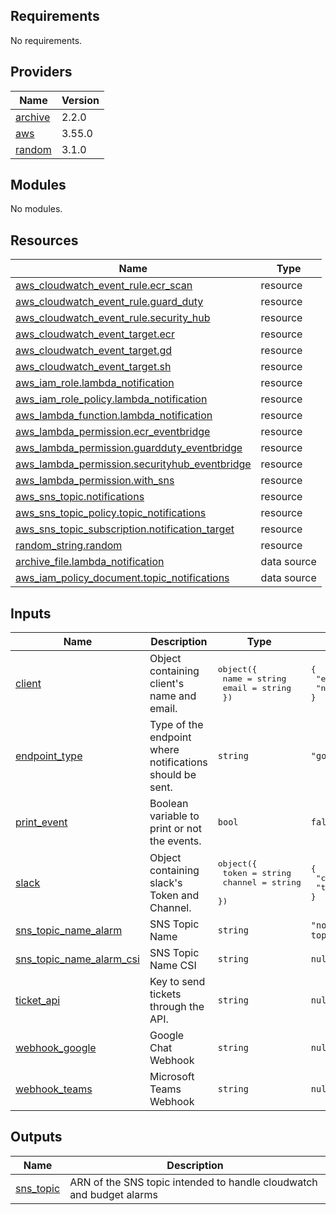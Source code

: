 ## Requirements

No requirements.

## Providers

| Name | Version |
|------|---------|
| <a name="provider_archive"></a> [archive](#provider\_archive) | 2.2.0 |
| <a name="provider_aws"></a> [aws](#provider\_aws) | 3.55.0 |
| <a name="provider_random"></a> [random](#provider\_random) | 3.1.0 |

## Modules

No modules.

## Resources

| Name | Type |
|------|------|
| [aws_cloudwatch_event_rule.ecr_scan](https://registry.terraform.io/providers/hashicorp/aws/latest/docs/resources/cloudwatch_event_rule) | resource |
| [aws_cloudwatch_event_rule.guard_duty](https://registry.terraform.io/providers/hashicorp/aws/latest/docs/resources/cloudwatch_event_rule) | resource |
| [aws_cloudwatch_event_rule.security_hub](https://registry.terraform.io/providers/hashicorp/aws/latest/docs/resources/cloudwatch_event_rule) | resource |
| [aws_cloudwatch_event_target.ecr](https://registry.terraform.io/providers/hashicorp/aws/latest/docs/resources/cloudwatch_event_target) | resource |
| [aws_cloudwatch_event_target.gd](https://registry.terraform.io/providers/hashicorp/aws/latest/docs/resources/cloudwatch_event_target) | resource |
| [aws_cloudwatch_event_target.sh](https://registry.terraform.io/providers/hashicorp/aws/latest/docs/resources/cloudwatch_event_target) | resource |
| [aws_iam_role.lambda_notification](https://registry.terraform.io/providers/hashicorp/aws/latest/docs/resources/iam_role) | resource |
| [aws_iam_role_policy.lambda_notification](https://registry.terraform.io/providers/hashicorp/aws/latest/docs/resources/iam_role_policy) | resource |
| [aws_lambda_function.lambda_notification](https://registry.terraform.io/providers/hashicorp/aws/latest/docs/resources/lambda_function) | resource |
| [aws_lambda_permission.ecr_eventbridge](https://registry.terraform.io/providers/hashicorp/aws/latest/docs/resources/lambda_permission) | resource |
| [aws_lambda_permission.guardduty_eventbridge](https://registry.terraform.io/providers/hashicorp/aws/latest/docs/resources/lambda_permission) | resource |
| [aws_lambda_permission.securityhub_eventbridge](https://registry.terraform.io/providers/hashicorp/aws/latest/docs/resources/lambda_permission) | resource |
| [aws_lambda_permission.with_sns](https://registry.terraform.io/providers/hashicorp/aws/latest/docs/resources/lambda_permission) | resource |
| [aws_sns_topic.notifications](https://registry.terraform.io/providers/hashicorp/aws/latest/docs/resources/sns_topic) | resource |
| [aws_sns_topic_policy.topic_notifications](https://registry.terraform.io/providers/hashicorp/aws/latest/docs/resources/sns_topic_policy) | resource |
| [aws_sns_topic_subscription.notification_target](https://registry.terraform.io/providers/hashicorp/aws/latest/docs/resources/sns_topic_subscription) | resource |
| [random_string.random](https://registry.terraform.io/providers/hashicorp/random/latest/docs/resources/string) | resource |
| [archive_file.lambda_notification](https://registry.terraform.io/providers/hashicorp/archive/latest/docs/data-sources/file) | data source |
| [aws_iam_policy_document.topic_notifications](https://registry.terraform.io/providers/hashicorp/aws/latest/docs/data-sources/iam_policy_document) | data source |

## Inputs

| Name | Description | Type | Default | Required |
|------|-------------|------|---------|:--------:|
| <a name="input_client"></a> [client](#input\_client) | Object containing client's name and email. | <pre>object({<br>        name  = string<br>        email = string<br>    })</pre> | <pre>{<br>  "email": null,<br>  "name": null<br>}</pre> | no |
| <a name="input_endpoint_type"></a> [endpoint\_type](#input\_endpoint\_type) | Type of the endpoint where notifications should be sent. | `string` | `"google"` | no |
| <a name="input_print_event"></a> [print\_event](#input\_print\_event) | Boolean variable to print or not the events. | `bool` | `false` | no |
| <a name="input_slack"></a> [slack](#input\_slack) | Object containing slack's Token and Channel. | <pre>object({<br>        token   = string<br>        channel = string<br>    })</pre> | <pre>{<br>  "channel": null,<br>  "token": null<br>}</pre> | no |
| <a name="input_sns_topic_name_alarm"></a> [sns\_topic\_name\_alarm](#input\_sns\_topic\_name\_alarm) | SNS Topic Name | `string` | `"notification-topic"` | no |
| <a name="input_sns_topic_name_alarm_csi"></a> [sns\_topic\_name\_alarm\_csi](#input\_sns\_topic\_name\_alarm\_csi) | SNS Topic Name CSI | `string` | `null` | no |
| <a name="input_ticket_api"></a> [ticket\_api](#input\_ticket\_api) | Key to send tickets through the API. | `string` | `null` | no |
| <a name="input_webhook_google"></a> [webhook\_google](#input\_webhook\_google) | Google Chat Webhook | `string` | `null` | no |
| <a name="input_webhook_teams"></a> [webhook\_teams](#input\_webhook\_teams) | Microsoft Teams Webhook | `string` | `null` | no |

## Outputs

| Name | Description |
|------|-------------|
| <a name="output_sns_topic"></a> [sns\_topic](#output\_sns\_topic) | ARN of the SNS topic intended to handle cloudwatch and budget alarms |
